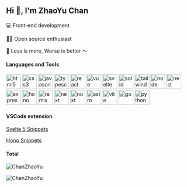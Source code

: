 ## Hi 👋, I'm ZhaoYu Chan

💻 Front-end development

🧑‍💻 Open source enthusiast

🌈 Less is more, Worse is better ～

#### Languages and Tools

 <p>
  <img
    src="https://svgl.app/library/html5.svg"
    alt="html5"
    title="html5"
    width="40"
    height="40"
  />
  <img
    src="https://svgl.app/library/css.svg"
    alt="css3"
    title="css3"
    width="40"
    height="40"
  />
  <img
    src="https://svgl.app/library/javascript.svg"
    alt="javascript"
    title="javascript"
    width="40"
    height="40"
  />
  <img
    src="https://svgl.app/library/typescript.svg"
    alt="typescript"
    title="typescript"
    width="40"
    height="40"
  />
  <img
    src="https://svgl.app/library/react.svg"
    alt="react"
    title="react"
    width="40"
    height="40"
  />
  <img
    src="https://svgl.app/library/vue.svg"
    alt="vue"
    title="vue"
    width="40"
    height="40"
  />
  <img
    src="https://svgl.app/library/svelte.svg"
    alt="svelte"
    title="svelte"
    width="40"
    height="40"
  />
  <img
    src="https://svgl.app/library/solidjs.svg"
    alt="solid"
    title="solid"
    width="40"
    height="40"
  />
  <img
    src="https://svgl.app/library/tailwindcss.svg"
    alt="tailwind"
    title="tailwind"
    width="40"
    height="40"
  />
  <img
    src="https://svgl.app/library/nodejs.svg"
    alt="node"
    title="node"
    width="40"
    height="40"
  />
  <img
    src="https://svgl.app/library/nestjs.svg"
    alt="nest"
    title="nest"
    width="40"
    height="40"
  />
  <img
    src="https://svgl.app/library/expressjs.svg"
    alt="express"
    title="express"
    width="40"
    height="40"
  />
  <img
    src="https://svgl.app/library/hono.svg"
    alt="hono"
    title="hono"
    width="40"
    height="40"
  />
  <img 
    src="https://remix.run/favicon-192.png" 
    alt="remix"
    title="remix"
    width="40" 
    height="40" 
  />
  <img 
    src="https://svgl.app/library/nextjs_icon_dark.svg" 
    alt="next"
    title="next"
    width="40" 
    height="40" 
  />
  <img 
    src="https://svgl.app/library/nuxt.svg" 
    alt="nuxt"
    title="nuxt"
    width="40" 
    height="40" 
  />
   <img 
    src="https://svgl.app/library/astro.svg" 
    alt="astro"
    title="astro"
    width="40" 
    height="40" 
  />
  <img
    src="https://svgl.app/library/vitejs.svg"
    alt="vite"
    title="vite"
    width="40"
    height="40"
  />
  <img
    src="https://svgl.app/library/golang.svg"
    alt="go"
    title="go"
    width="40"
    height="40"
  />
  <img
    src="https://svgl.app/library/python.svg"
    alt="python"
    title="python"
    width="40"
    height="40"
  />
</p>

#### VSCode extension
[Svelte 5 Snippets](https://marketplace.visualstudio.com/items?itemName=Chanzhaoyu.svelte-5-snippets)

[Hono Snippets](https://marketplace.visualstudio.com/items?itemName=Chanzhaoyu.hono-snippets)

#### Total

<p>
  <img
    src="https://github-readme-stats.vercel.app/api?username=chanzhaoyu&show_icons=true&locale=en"
    alt="ChanZhaoYu"
  />
</p>

<img src="https://komarev.com/ghpvc/?username=chanzhaoyu&label=Profile%20views&color=0e75b6&style=flat" alt="ChanZhaoYu" />
